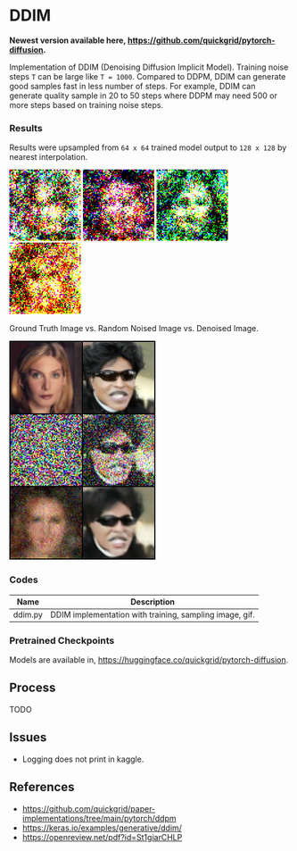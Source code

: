 # DDIM

**Newest version available here, https://github.com/quickgrid/pytorch-diffusion.**

Implementation of DDIM (Denoising Diffusion Implicit Model). Training noise steps `T` can be large like `T = 1000`. Compared to DDPM, DDIM can generate good samples fast in less number of steps. For example, DDIM can generate quality sample in 20 to 50 steps where DDPM may need 500 or more steps based on training noise steps.


### Results

Results were upsampled from `64 x 64` trained model output to `128 x 128` by nearest interpolation.

![celeba_hq](images/celeba_hq.gif "ddpm_celeba")
![celeba_hq_ema_1](images/celeba_hq_ema_1.gif "celeba_hq_ema_1")
![celeba_hq_ema_2](images/celeba_hq_ema_2.gif "celeba_hq_ema_2")
![celeba_hqa_ema_3](images/celeba_hq_ema_3.gif "celeba_hq_ema_3")

Ground Truth Image vs. Random Noised Image vs. Denoised Image.

![real_noised_denoised](images/real_noised_denoised.jpg "real_noised_denoised")

### Codes

| Name | Description |
| ----------- | ----------- |
| ddim.py | DDIM implementation with training, sampling image, gif. |


### Pretrained Checkpoints

Models are available in, https://huggingface.co/quickgrid/pytorch-diffusion.


## Process

TODO

## Issues

- Logging does not print in kaggle.

## References
- https://github.com/quickgrid/paper-implementations/tree/main/pytorch/ddpm
- https://keras.io/examples/generative/ddim/
- https://openreview.net/pdf?id=St1giarCHLP
